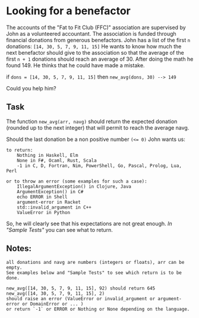# Looking for a benefactor

The accounts of the "Fat to Fit Club (FFC)" association are supervised by John as a volunteered accountant. The association is funded through financial donations from generous benefactors. John has a list of the first `n` donations: `[14, 30, 5, 7, 9, 11, 15]` He wants to know how much the next benefactor should give to the association so that the average of the first `n + 1` donations should reach an average of 30. After doing the math he found 149. He thinks that he could have made a mistake.

if `dons = [14, 30, 5, 7, 9, 11, 15]` then `new_avg(dons, 30) --> 149`

Could you help him?

## Task

The function `new_avg(arr, navg)` should return the expected donation (rounded up to the next integer) that will permit to reach the average navg.

Should the last donation be a non positive number `(<= 0)` John wants us:

    to return:
        Nothing in Haskell, Elm
        None in F#, Ocaml, Rust, Scala
        -1 in C, D, Fortran, Nim, PowerShell, Go, Pascal, Prolog, Lua, Perl

    or to throw an error (some examples for such a case):
        IllegalArgumentException() in Clojure, Java
        ArgumentException() in C#
        echo ERROR in Shell
        argument-error in Racket
        std::invalid_argument in C++
        ValueError in Python

So, he will clearly see that his expectations are not great enough. _In "Sample Tests"_ you can see what to return.

## Notes:

    all donations and navg are numbers (integers or floats), arr can be empty.
    See examples below and "Sample Tests" to see which return is to be done.

```
new_avg([14, 30, 5, 7, 9, 11, 15], 92) should return 645
new_avg([14, 30, 5, 7, 9, 11, 15], 2)
should raise an error (ValueError or invalid_argument or argument-error or DomainError or ... )
or return `-1` or ERROR or Nothing or None depending on the language.
```
